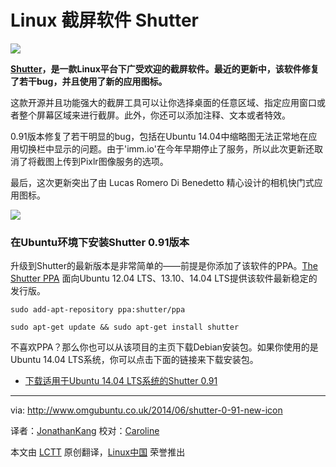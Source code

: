 Linux 截屏软件 Shutter
================================================================================
![](http://www.omgubuntu.co.uk/wp-content/uploads/2014/06/shutter.jpg)

**[Shutter][1]，是一款Linux平台下广受欢迎的截屏软件。最近的更新中，该软件修复了若干bug，并且使用了新的应用图标。**

这款开源并且功能强大的截屏工具可以让你选择桌面的任意区域、指定应用窗口或者整个屏幕区域来进行截屏。此外，你还可以添加注释、文本或者特效。

0.91版本修复了若干明显的bug，包括在Ubuntu 14.04中缩略图无法正常地在应用切换栏中显示的问题。由于'imm.io'在今年早期停止了服务，所以此次更新还取消了将截图上传到Pixlr图像服务的选项。

最后，这次更新突出了由 Lucas Romero Di Benedetto 精心设计的相机快门式应用图标。

![](http://www.omgubuntu.co.uk/wp-content/uploads/2014/06/compare-350x200.png) 

### 在Ubuntu环境下安装Shutter 0.91版本 ###

升级到Shutter的最新版本是非常简单的——前提是你添加了该软件的PPA。[The Shutter PPA][2] 面向Ubuntu 12.04 LTS、13.10、14.04 LTS提供该软件最新稳定的发行版。

    sudo add-apt-repository ppa:shutter/ppa

    sudo apt-get update && sudo apt-get install shutter

不喜欢PPA？那么你也可以从该项目的主页下载Debian安装包。如果你使用的是Ubuntu 14.04 LTS系统，你可以点击下面的链接来下载安装包。

- [下载适用于Ubuntu 14.04 LTS系统的Shutter 0.91][3]

--------------------------------------------------------------------------------

via: http://www.omgubuntu.co.uk/2014/06/shutter-0-91-new-icon

译者：[JonathanKang](https://github.com/JonathanKang) 校对：[Caroline](https://github.com/carolinewuyan)

本文由 [LCTT](https://github.com/LCTT/TranslateProject) 原创翻译，[Linux中国](http://linux.cn/) 荣誉推出

[1]:https://apps.ubuntu.com/cat/applications/shutter/
[2]:https://launchpad.net/~shutter/+archive/ppa
[3]:https://launchpad.net/~shutter/+archive/ppa/+files/shutter_0.91%7Eppa2%7Eubuntu14.04.1_all.deb
